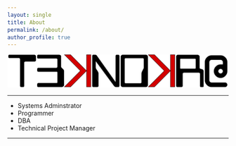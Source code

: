 ```yaml
---
layout: single
title: About
permalink: /about/
author_profile: true
---
```


<img src="/images/T3KN0KRAT.svg" />

*******************************************************************************

* Systems Adminstrator
* Programmer
* DBA
* Technical Project Manager

*******************************************************************************
